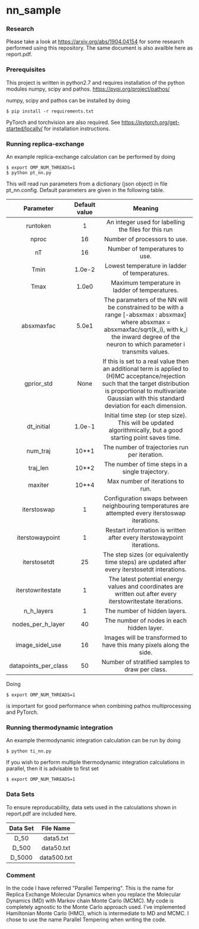 # nn_sample

### Research

Please take a look at https://arxiv.org/abs/1904.04154 for some research performed using this repository. The same document is also availble here as report.pdf.

### Prerequisites

This project is written in python2.7 and requires installation of the python modules numpy, scipy and pathos. https://pypi.org/project/pathos/ 

numpy, scipy and pathos can be installed by doing
```
$ pip install -r requirements.txt
```
PyTorch and torchvision are also required. See https://pytorch.org/get-started/locally/ for installation instructions.

### Running replica-exchange
An example replica-exchange calculation can be performed by doing

```
$ export OMP_NUM_THREADS=1
$ python pt_nn.py
```

This will read run parameters from a dictionary (json object) in file pt_nn.config.
Default parameters are given in the following table.

| Parameter | Default value | Meaning |
|:-------------:|:-------------:|:-------------:|
| runtoken | 1           | An integer used for labelling the files for this run |
| nproc | 16             | Number of processors to use. |
| nT | 16                | Number of temperatures to use. |
| Tmin | 1.0e-2          | Lowest temperature in ladder of temperatures. |
| Tmax | 1.0e0         | Maximum temperature in ladder of temperatures.  |
| absxmaxfac | 5.0e1    | The parameters of the NN will be constrained to be with a range [-absxmax : absxmax] where absxmax = absxmaxfac/sqrt(k_i), with k_i the inward degree of the neuron to which parameter i transmits values. |
| gprior_std | None      | If this is set to a real value then an additional term is applied to (H)MC acceptance/rejection such that the target distribution is proportional to multivariate Gaussian with this standard deviation for each dimension. |
| dt_initial | 1.0e-1    | Initial time step (or step size). This will be updated algorithmically, but a good starting point saves time. |
| num_traj | 10**1          | The number of trajectories run per iteration. |
| traj_len | 10**2         | The number of time steps in a single trajectory. |
| maxiter | 10**4       | Max number of iterations to run. |
| iterstoswap | 1        | Configuration swaps between neighbouring temperatures are attempted every iterstoswap iterations. |
| iterstowaypoint | 1    | Restart information is written after every iterstowaypoint iterations. |
| iterstosetdt | 25      | The step sizes (or equivalently time steps) are updated after every iterstosetdt interations. |
| iterstowritestate | 1  | The latest potential energy values and coordinates are written out after every iterstowritestate iterations. |
| n_h_layers | 1         | The number of hidden layers. |
| nodes_per_h_layer | 40 | The number of nodes in each hidden layer. |
| image_sidel_use | 16   | Images will be transformed to have this many pixels along the side. |
| datapoints_per_class | 50 | Number of stratified samples to draw per class. |

Doing 
```
$ export OMP_NUM_THREADS=1
```
is important for good performance when combining pathos multiprocessing and PyTorch.

### Running thermodynamic integration

An example thermodynamic integration calculation can be run by doing
```
$ python ti_nn.py
```
If you wish to perform multiple thermodynamic integration calculations in parallel, then it is advisable to first set 
```
$ export OMP_NUM_THREADS=1
```

### Data Sets

To ensure reproducability, data sets used in the calculations shown in report.pdf are included here.

| Data Set      | File Name     |
|:-------------:|:-------------:|
| D_50          | data5.txt     |
| D_500         | data50.txt    |
| D_5000        | data500.txt   |

### Comment

In the code I have referred "Parallel Tempering". This is the name for Replica Exchange Molecular Dynamics when you replace the Molecular Dynamics (MD) with Markov chain Monte Carlo (MCMC). My code is completely agnostic to the Monte Carlo approach used. I've implemented Hamiltonian Monte Carlo (HMC), which is intermediate to MD and MCMC. I chose to use the name Parallel Tempering when writing the code.
